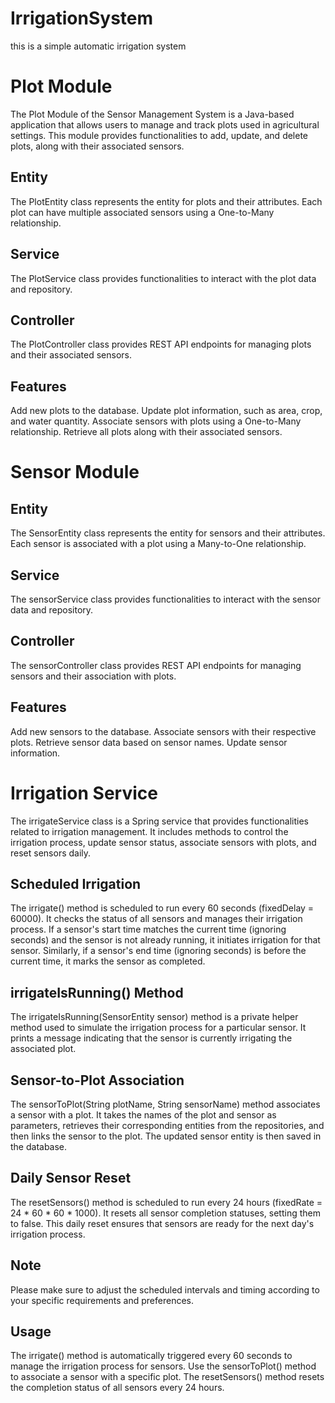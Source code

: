 # IrrigationSystem
this is a simple automatic irrigation system


# Plot Module
The Plot Module of the Sensor Management System is a Java-based application that allows users to manage and track plots used in agricultural settings. This module provides functionalities to add, update, and delete plots, along with their associated sensors.

## Entity
The PlotEntity class represents the entity for plots and their attributes. Each plot can have multiple associated sensors using a One-to-Many relationship.

## Service
The PlotService class provides functionalities to interact with the plot data and repository.

## Controller
The PlotController class provides REST API endpoints for managing plots and their associated sensors.

## Features
Add new plots to the database.
Update plot information, such as area, crop, and water quantity.
Associate sensors with plots using a One-to-Many relationship.
Retrieve all plots along with their associated sensors.



# Sensor Module

## Entity
The SensorEntity class represents the entity for sensors and their attributes. Each sensor is associated with a plot using a Many-to-One relationship.

## Service
The sensorService class provides functionalities to interact with the sensor data and repository.

## Controller
The sensorController class provides REST API endpoints for managing sensors and their association with plots.

## Features
Add new sensors to the database.
Associate sensors with their respective plots.
Retrieve sensor data based on sensor names.
Update sensor information.

# Irrigation Service
The irrigateService class is a Spring service that provides functionalities related to irrigation management. It includes methods to control the irrigation process, update sensor status, associate sensors with plots, and reset sensors daily.

## Scheduled Irrigation
The irrigate() method is scheduled to run every 60 seconds (fixedDelay = 60000). It checks the status of all sensors and manages their irrigation process. If a sensor's start time matches the current time (ignoring seconds) and the sensor is not already running, it initiates irrigation for that sensor. Similarly, if a sensor's end time (ignoring seconds) is before the current time, it marks the sensor as completed.

## irrigateIsRunning() Method
The irrigateIsRunning(SensorEntity sensor) method is a private helper method used to simulate the irrigation process for a particular sensor. It prints a message indicating that the sensor is currently irrigating the associated plot.

## Sensor-to-Plot Association
The sensorToPlot(String plotName, String sensorName) method associates a sensor with a plot. It takes the names of the plot and sensor as parameters, retrieves their corresponding entities from the repositories, and then links the sensor to the plot. The updated sensor entity is then saved in the database.

## Daily Sensor Reset
The resetSensors() method is scheduled to run every 24 hours (fixedRate = 24 * 60 * 60 * 1000). It resets all sensor completion statuses, setting them to false. This daily reset ensures that sensors are ready for the next day's irrigation process.

## Note
Please make sure to adjust the scheduled intervals and timing according to your specific requirements and preferences.

## Usage
The irrigate() method is automatically triggered every 60 seconds to manage the irrigation process for sensors.
Use the sensorToPlot() method to associate a sensor with a specific plot.
The resetSensors() method resets the completion status of all sensors every 24 hours.

